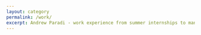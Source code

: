 ```yaml
---
layout: category
permalink: /work/
excerpt: Andrew Paradi - work experience from summer internships to managing a team of 5 at my startup
---
```


